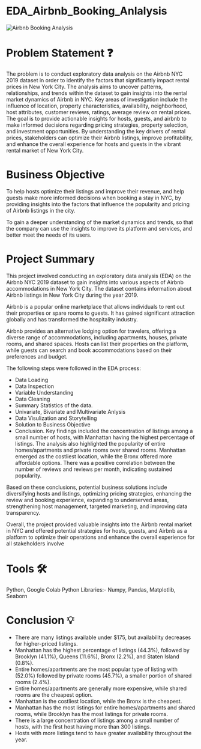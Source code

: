 # EDA_Airbnb_Booking_Anlalysis
![Airbnb Booking Analysis](https://github.com/Dinesh-Kumar-Verma/EDA_Airbnb_Booking_Anlalysis/assets/72399132/62348d97-315a-4a93-ab74-cf54f65b2dc2)
# Problem Statement ❓
The problem is to conduct exploratory data analysis on the Airbnb NYC 2019 dataset in order to identify the factors that significantly impact rental prices in New York City. The analysis aims to uncover patterns, relationships, and trends within the dataset to gain insights into the rental market dynamics of Airbnb in NYC. Key areas of investigation include the influence of location, property characteristics, availability, neighborhood, host attributes, customer reviews, ratings, average review on rental prices. The goal is to provide actionable insights for hosts, guests, and airbnb to make informed decisions regarding pricing strategies, property selection, and investment opportunities. By understanding the key drivers of rental prices, stakeholders can optimize their Airbnb listings, improve profitability, and enhance the overall experience for hosts and guests in the vibrant rental market of New York City.
# Business Objective
To help hosts optimize their listings and improve their revenue, and help guests make more informed decisions when booking a stay in NYC, by providing insights into the factors that influence the popularity and pricing of Airbnb listings in the city.

To gain a deeper understanding of the market dynamics and trends, so that the company can use the insights to improve its platform and services, and better meet the needs of its users.
# Project Summary
This project involved conducting an exploratory data analysis (EDA) on the Airbnb NYC 2019 dataset to gain insights into various aspects of Airbnb accommodations in New York City. The dataset contains information about Airbnb listings in New York City during the year 2019.

Airbnb is a popular online marketplace that allows individuals to rent out their properties or spare rooms to guests. It has gained significant attraction globally and has transformed the hospitality industry.

Airbnb provides an alternative lodging option for travelers, offering a diverse range of accommodations, including apartments, houses, private rooms, and shared spaces. Hosts can list their properties on the platform, while guests can search and book accommodations based on their preferences and budget.

The following steps were followed in the EDA process:

* Data Loading
* Data Inspection
* Variable Understanding
* Data Cleaning
* Summary Statistics of the data.
* Univariate, Bivariate and Multivariate Anlysis
* Data Visulization and Storytelling
* Solution to Business Objective
* Conclusion.
Key findings included the concentration of listings among a small number of hosts, with Manhattan having the highest percentage of listings. The analysis also highlighted the popularity of entire homes/apartments and private rooms over shared rooms. Manhattan emerged as the costliest location, while the Bronx offered more affordable options. There was a positive correlation between the number of reviews and reviews per month, indicating sustained popularity.

Based on these conclusions, potential business solutions include diversifying hosts and listings, optimizing pricing strategies, enhancing the review and booking experience, expanding to underserved areas, strengthening host management, targeted marketing, and improving data transparency.

Overall, the project provided valuable insights into the Airbnb rental market in NYC and offered potential strategies for hosts, guests, and Airbnb as a platform to optimize their operations and enhance the overall experience for all stakeholders involve

# Tools 🛠
Python, Google Colab
Python Libraries:- Numpy, Pandas, Matplotlib, Seaborn

# Conclusion 💡
* There are many listings available under $175, but availability decreases for higher-priced listings.
* Manhattan has the highest percentage of listings (44.3%), followed by Brooklyn (41.1%), Queens (11.6%), Bronx (2.2%), and Staten Island (0.8%).
* Entire homes/apartments are the most popular type of listing with (52.0%) followed by private rooms (45.7%), a smaller portion of shared rooms (2.4%).
* Entire homes/apartments are generally more expensive, while shared rooms are the cheapest option.
* Manhattan is the costliest location, while the Bronx is the cheapest.
* Manhattan has the most listings for entire homes/apartments and shared rooms, while Brooklyn has the most listings for private rooms.
* There is a large concentration of listings among a small number of hosts, with the first host having more than 300 listings.
* Hosts with more listings tend to have greater availability throughout the year.
